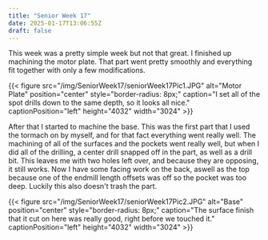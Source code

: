```yaml
---
title: "Senior Week 17"
date: 2025-01-17T13:06:55Z
draft: false
---
```


This week was a pretty simple week but not that great. I finished up machining the motor plate. That part went pretty smoothly and everything fit together with only a few modifications. 

{{< figure src="/img/SeniorWeek17/seniorWeek17Pic1.JPG" alt="Motor Plate" position="center" style="border-radius: 8px;" caption="I set all of the spot drills down to the same depth, so it looks all nice." captionPosition="left" height="4032" width="3024" >}}

After that I started to machine the base. This was the first part that I used the tormach on by myself, and for that fact everything went really well. The machining of all of the surfaces and the pockets went really well, but when I did all of the drilling, a center drill snapped off in the part, as well as a drill bit. This leaves me with two holes left over, and because they are opposing, it still works. Now I have some facing work on the back, aswell as the top because one of the endmill length offsets was off so the pocket was too deep. Luckily this also doesn't trash the part.

{{< figure src="/img/SeniorWeek17/seniorWeek17Pic2.JPG" alt="Base" position="center" style="border-radius: 8px;" caption="The surface finish that it cut on here was really good, right before we touched it." captionPosition="left" height="4032" width="3024" >}}